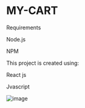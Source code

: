 # MY-CART

Requirements

Node.js

NPM

This project is created using:

React js 

Jvascript


![image](https://github.com/cheshta0112/MY-CART/assets/104692214/944daf46-9fe7-4d06-a8ef-45bb649b0db9)

